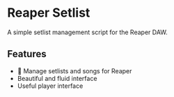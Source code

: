 # Reaper Setlist

A simple setlist management script for the Reaper DAW.

## Features

- 🎵 Manage setlists and songs for Reaper
- Beautiful and fluid interface
- Useful player interface
